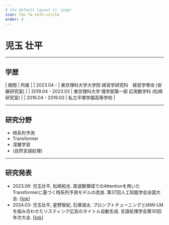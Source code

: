 ```yaml
---
# the default layout is 'page'
icon: fas fa-info-circle
order: 4
---
```


# 児玉 壮平

---

## 学歴

| 期間 | 所属 |
| 2023.04 - | 東京理科大学大学院 経営学研究科　経営学専攻 (安藤研究室) |
| 2019.04 - 2023.03 | 東京理科大学 理学部第一部 応用数学科 (松崎研究室) |
| 2016.04 - 2019.03 | 私立平塚学園高等学校 |

---

## 研究分野

- 時系列予測
- Transformer
- 深層学習
- (自然言語処理)

---

## 研究発表

- 2023.06: 児玉壮平, 松崎拓也. 周波数領域でのAttentionを用いたTransformerに基づく時系列予測モデルの改良. 第37回人工知能学会全国大会. [[link](https://www.jstage.jst.go.jp/article/pjsai/JSAI2023/0/JSAI2023_1T5GS201/_article/-char/ja/)]
- 2024.03: 児玉壮平, 星野智紀, 石塚湖太. プロンプトチューニングとkNN-LMを組み合わせたリスティング広告のタイトル自動生成. 言語処理学会第30回年次大会. [[link](https://www.anlp.jp/proceedings/annual_meeting/2024/pdf_dir/A1-2.pdf)]
